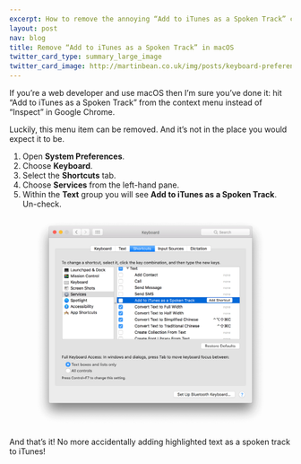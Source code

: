 ```yaml
---
excerpt: How to remove the annoying “Add to iTunes as a Spoken Track” context menu item in macOS.
layout: post
nav: blog
title: Remove “Add to iTunes as a Spoken Track” in macOS
twitter_card_type: summary_large_image
twitter_card_image: http://martinbean.co.uk/img/posts/keyboard-preferences.png
---
```

<p class="lead">If you’re a web developer and use macOS then I’m sure you’ve done it: hit “Add to iTunes as a Spoken Track” from the context menu instead of “Inspect” in Google Chrome.</p>

Luckily, this menu item can be removed.
And it’s not in the place you would expect it to be.

1. Open **System Preferences**.
2. Choose **Keyboard**.
3. Select the **Shortcuts** tab.
4. Choose **Services** from the left-hand pane.
5. Within the **Text** group you will see **Add to iTunes as a Spoken Track**. Un-check.

<figure class="m-b-0">
  <img src="/img/posts/keyboard-preferences.png" alt="Keyboard preferences screen-shot" class="img-fluid" />
</figure>

And that’s it!
No more accidentally adding highlighted text as a spoken track to iTunes!
